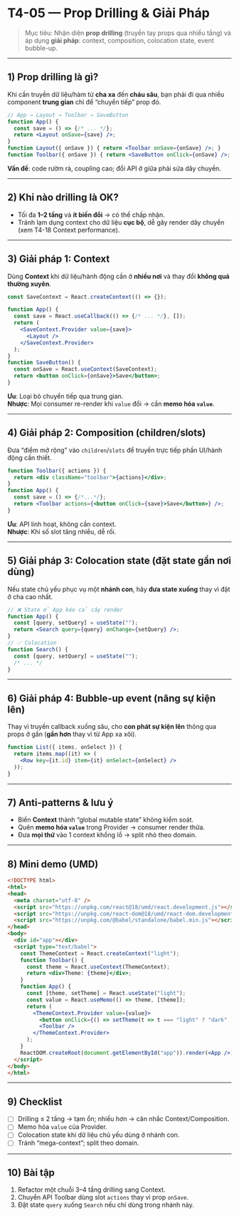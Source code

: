 # T4-05 — Prop Drilling & Giải Pháp

> Mục tiêu: Nhận diện **prop drilling** (truyền tay props qua nhiều tầng) và áp dụng **giải pháp**: context, composition, colocation state, event bubble-up.

---

## 1) Prop drilling là gì?
Khi cần truyền dữ liệu/hàm từ **cha xa** đến **cháu sâu**, bạn phải đi qua nhiều component **trung gian** chỉ để “chuyển tiếp” prop đó.

```jsx
// App → Layout → Toolbar → SaveButton
function App() {
  const save = () => {/* ... */};
  return <Layout onSave={save} />;
}
function Layout({ onSave }) { return <Toolbar onSave={onSave} />; }
function Toolbar({ onSave }) { return <SaveButton onClick={onSave} />; }
```

**Vấn đề**: code rườm rà, coupling cao; đổi API ở giữa phải sửa dây chuyền.

---

## 2) Khi nào drilling là OK?
- Tối đa **1–2 tầng** và **ít biến đổi** → có thể chấp nhận.
- Tránh lạm dụng context cho dữ liệu **cục bộ**, dễ gây render dây chuyền (xem T4-18 Context performance).

---

## 3) Giải pháp 1: Context
Dùng **Context** khi dữ liệu/hành động cần ở **nhiều nơi** và thay đổi **không quá thường xuyên**.

```jsx
const SaveContext = React.createContext(() => {});

function App() {
  const save = React.useCallback(() => {/* ... */}, []);
  return (
    <SaveContext.Provider value={save}>
      <Layout />
    </SaveContext.Provider>
  );
}
function SaveButton() {
  const onSave = React.useContext(SaveContext);
  return <button onClick={onSave}>Save</button>;
}
```

**Ưu**: Loại bỏ chuyển tiếp qua trung gian.  
**Nhược**: Mọi consumer re-render khi `value` đổi → cần **memo hóa `value`**.

---

## 4) Giải pháp 2: Composition (children/slots)
Đưa “điểm mở rộng” vào `children`/`slots` để truyền trực tiếp phần UI/hành động cần thiết.

```jsx
function Toolbar({ actions }) {
  return <div className="toolbar">{actions}</div>;
}
function App() {
  const save = () => {/*...*/};
  return <Toolbar actions={<button onClick={save}>Save</button>} />;
}
```

**Ưu**: API linh hoạt, không cần context.  
**Nhược**: Khi số slot tăng nhiều, dễ rối.

---

## 5) Giải pháp 3: Colocation state (đặt state gần nơi dùng)
Nếu state chủ yếu phục vụ một **nhánh con**, hãy **đưa state xuống** thay vì đặt ở cha cao nhất.

```jsx
// ❌ State ở App kéo cả cây render
function App() {
  const [query, setQuery] = useState("");
  return <Search query={query} onChange={setQuery} />;
}
// ✅ Colocation
function Search() {
  const [query, setQuery] = useState("");
  /* ... */
}
```

---

## 6) Giải pháp 4: Bubble-up event (nâng sự kiện lên)
Thay vì truyền callback xuống sâu, cho **con phát sự kiện lên** thông qua props ở gần (**gần hơn** thay vì từ App xa xôi).

```jsx
function List({ items, onSelect }) {
  return items.map((it) => (
    <Row key={it.id} item={it} onSelect={onSelect} />
  ));
}
```

---

## 7) Anti-patterns & lưu ý
- Biến **Context** thành “global mutable state” không kiểm soát.
- Quên **memo hóa `value`** trong Provider → consumer render thừa.
- Đưa **mọi thứ** vào 1 context khổng lồ → split nhỏ theo domain.

---

## 8) Mini demo (UMD)
```html
<!DOCTYPE html>
<html>
<head>
  <meta charset="utf-8" />
  <script src="https://unpkg.com/react@18/umd/react.development.js"></script>
  <script src="https://unpkg.com/react-dom@18/umd/react-dom.development.js"></script>
  <script src="https://unpkg.com/@babel/standalone/babel.min.js"></script>
</head>
<body>
  <div id="app"></div>
  <script type="text/babel">
    const ThemeContext = React.createContext("light");
    function Toolbar() {
      const theme = React.useContext(ThemeContext);
      return <div>Theme: {theme}</div>;
    }
    function App() {
      const [theme, setTheme] = React.useState("light");
      const value = React.useMemo(() => theme, [theme]);
      return (
        <ThemeContext.Provider value={value}>
          <button onClick={() => setTheme(t => t === "light" ? "dark" : "light")}>Toggle</button>
          <Toolbar />
        </ThemeContext.Provider>
      );
    }
    ReactDOM.createRoot(document.getElementById("app")).render(<App />);
  </script>
</body>
</html>
```

---

## 9) Checklist
- [ ] Drilling ≤ 2 tầng → tạm ổn; nhiều hơn → cân nhắc Context/Composition.
- [ ] Memo hóa `value` của Provider.
- [ ] Colocation state khi dữ liệu chủ yếu dùng ở nhánh con.
- [ ] Tránh “mega-context”; split theo domain.

---

## 10) Bài tập
1. Refactor một chuỗi 3–4 tầng drilling sang Context.
2. Chuyển API Toolbar dùng slot `actions` thay vì prop `onSave`.
3. Đặt state `query` xuống `Search` nếu chỉ dùng trong nhánh này.